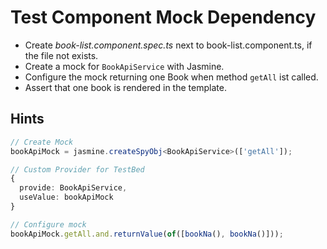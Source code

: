 # Test Component Mock Dependency

- Create _book-list.component.spec.ts_ next to book-list.component.ts, if the file not exists.
- Create a mock for `BookApiService` with Jasmine.
- Configure the mock returning one Book when method `getAll` ist called.
- Assert that one book is rendered in the template.

## Hints

```ts
// Create Mock    
bookApiMock = jasmine.createSpyObj<BookApiService>(['getAll']);

// Custom Provider for TestBed
{
  provide: BookApiService,
  useValue: bookApiMock
}

// Configure mock    
bookApiMock.getAll.and.returnValue(of([bookNa(), bookNa()]));
```
